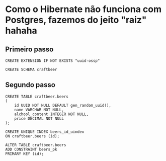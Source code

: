 # Como o Hibernate não funciona com Postgres, fazemos do jeito "raiz" hahaha

## Primeiro passo
```postgresql
CREATE EXTENSION IF NOT EXISTS "uuid-ossp"
```

```postgresql
CREATE SCHEMA craftbeer
```
## Segundo passo

```postgresql
CREATE TABLE craftbeer.beers
(
    id UUID NOT NULL DEFAULT gen_random_uuid(),
    name VARCHAR NOT NULL,
    alchool_content INTEGER NOT NULL,
    price DECIMAL NOT NULL
);

CREATE UNIQUE INDEX beers_id_uindex
ON craftbeer.beers (id);

ALTER TABLE craftbeer.beers
ADD CONSTRAINT beers_pk
PRIMARY KEY (id);
```